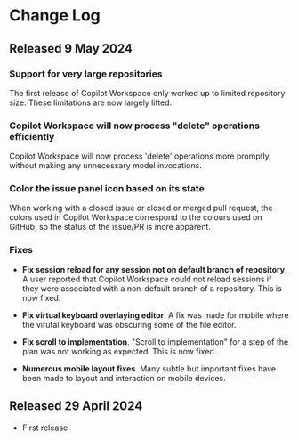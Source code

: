 # Change Log

## Released 9 May 2024

### Support for very large repositories

The first release of Copilot Workspace only worked up to limited repository size. These limitations are now largely lifted.

### Copilot Workspace will now process "delete" operations efficiently

Copilot Workspace will now process 'delete' operations more promptly, without making any unnecessary model invocations.

### Color the issue panel icon based on its state

When working with a closed issue or closed or merged pull request, the colors used in Copilot Workspace correspond to the colours used on GitHub, so the status of the issue/PR is more apparent.

### Fixes

* **Fix session reload for any session not on default branch of repository**. A user reported that Copilot Workspace could not reload sessions if they were associated with a non-default branch of a repository. This is now fixed.

* **Fix virtual keyboard overlaying editor**.  A fix was made for mobile where the virutal keyboard was obscuring some of the file editor.

* **Fix scroll to implementation**.  "Scroll to implementation" for a step of the plan was not working as expected. This is now fixed.

* **Numerous mobile layout fixes**. Many subtle but important fixes have been made to layout and interaction on mobile devices.

## Released 29 April 2024

* First release
